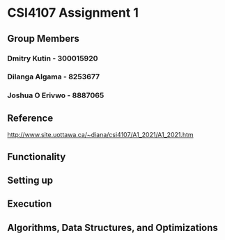 # CSI4107 Assignment 1

## Group Members

### Dmitry Kutin - 300015920
### Dilanga Algama - 8253677
### Joshua O Erivwo - 8887065

## Reference

http://www.site.uottawa.ca/~diana/csi4107/A1_2021/A1_2021.htm

## Functionality

## Setting up

## Execution

## Algorithms, Data Structures, and Optimizations
